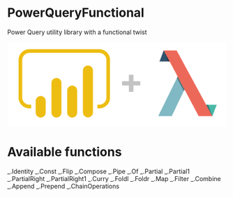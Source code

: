 # PowerQueryFunctional
Power Query utility library with a functional twist

![heading](media/heading.PNG)

# Available functions

_.Identity
_.Const
_.Flip
_.Compose
_.Pipe
_.Of
_.Partial
_.Partial1
_.PartialRight
_.PartialRight1
_.Curry
_.Foldl
_.Foldr
_.Map
_.Filter
_.Combine
_.Append
_.Prepend
_.ChainOperations
